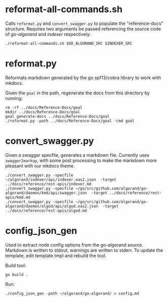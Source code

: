 # reformat-all-commands.sh

Calls `reformat.py` and `convert_swagger.py` to populate the "reference-docs" structure. Requires two arguments be passed referencing the source code of _go-algorand_ and _indexer_ respectively:

`./reformat-all-commands.sh $GO_ALGORAND_SRC $INDEXER_SRC`

# reformat.py

Reformats markdown generated by the go spf13/cobra library to work with mkdocs.

Given the `goal` in the path, regenerate the docs from this directory by running:
```
rm -rf ../docs/Reference-Docs/goal
mkdir ../docs/Reference-Docs/goal
goal generate-docs ../docs/Reference-Docs/goal
./reformat.py -path ../docs/Reference-Docs/goal -cmd goal
```

# convert_swagger.py

Given a swagger specfile, generates a markdown file.
Currently uses `swagger2markup`, with some post processing to make
the markdown more pleasant with our mkdocs theme.

```
./convert_swagger.py -specfile ~/algorand/indexer/api/indexer.oas2.json  -target ../docs/reference/rest-apis/indexer.md
./convert_swagger.py -specfile ~/go/src/github.com/algorand/go-algorand/daemon/kmd/api/swagger.json  -target ../docs/reference/rest-apis/kmd.md
./convert_swagger.py -specfile ~/go/src/github.com/algorand/go-algorand/daemon/algod/api/algod.oas2.json  -target ../docs/reference/rest-apis/algod.md
```

# config_json_gen

Used to extract node config options from the go-algorand source. Markdown is written to stdout, warnings are written to stderr. To update the template, edit template.tmpl and rebuild the tool.

Build tool:
```
go build .
```

Run:
```
./config_json_gen -path ~/algorand/go-algorand/ > config.md
```
